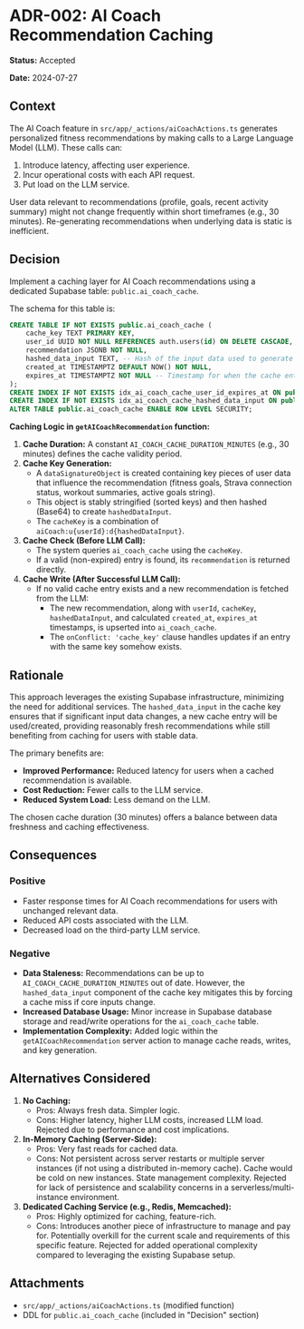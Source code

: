 # ADR-002: AI Coach Recommendation Caching

**Status:** Accepted

**Date:** 2024-07-27

## Context

The AI Coach feature in `src/app/_actions/aiCoachActions.ts` generates personalized fitness recommendations by making calls to a Large Language Model (LLM). These calls can:
1.  Introduce latency, affecting user experience.
2.  Incur operational costs with each API request.
3.  Put load on the LLM service.

User data relevant to recommendations (profile, goals, recent activity summary) might not change frequently within short timeframes (e.g., 30 minutes). Re-generating recommendations when underlying data is static is inefficient.

## Decision

Implement a caching layer for AI Coach recommendations using a dedicated Supabase table: `public.ai_coach_cache`.

The schema for this table is:
```sql
CREATE TABLE IF NOT EXISTS public.ai_coach_cache (
    cache_key TEXT PRIMARY KEY,
    user_id UUID NOT NULL REFERENCES auth.users(id) ON DELETE CASCADE,
    recommendation JSONB NOT NULL,
    hashed_data_input TEXT, -- Hash of the input data used to generate the recommendation
    created_at TIMESTAMPTZ DEFAULT NOW() NOT NULL,
    expires_at TIMESTAMPTZ NOT NULL -- Timestamp for when the cache entry should be considered stale
);
CREATE INDEX IF NOT EXISTS idx_ai_coach_cache_user_id_expires_at ON public.ai_coach_cache (user_id, expires_at);
CREATE INDEX IF NOT EXISTS idx_ai_coach_cache_hashed_data_input ON public.ai_coach_cache (hashed_data_input);
ALTER TABLE public.ai_coach_cache ENABLE ROW LEVEL SECURITY;
```

**Caching Logic in `getAICoachRecommendation` function:**
1.  **Cache Duration:** A constant `AI_COACH_CACHE_DURATION_MINUTES` (e.g., 30 minutes) defines the cache validity period.
2.  **Cache Key Generation:**
    *   A `dataSignatureObject` is created containing key pieces of user data that influence the recommendation (fitness goals, Strava connection status, workout summaries, active goals string).
    *   This object is stably stringified (sorted keys) and then hashed (Base64) to create `hashedDataInput`.
    *   The `cacheKey` is a combination of `aiCoach:u{userId}:d{hashedDataInput}`.
3.  **Cache Check (Before LLM Call):**
    *   The system queries `ai_coach_cache` using the `cacheKey`.
    *   If a valid (non-expired) entry is found, its `recommendation` is returned directly.
4.  **Cache Write (After Successful LLM Call):**
    *   If no valid cache entry exists and a new recommendation is fetched from the LLM:
        *   The new recommendation, along with `userId`, `cacheKey`, `hashedDataInput`, and calculated `created_at`, `expires_at` timestamps, is upserted into `ai_coach_cache`.
        *   The `onConflict: 'cache_key'` clause handles updates if an entry with the same key somehow exists.

## Rationale

This approach leverages the existing Supabase infrastructure, minimizing the need for additional services. The `hashed_data_input` in the cache key ensures that if significant input data changes, a new cache entry will be used/created, providing reasonably fresh recommendations while still benefiting from caching for users with stable data.

The primary benefits are:
*   **Improved Performance:** Reduced latency for users when a cached recommendation is available.
*   **Cost Reduction:** Fewer calls to the LLM service.
*   **Reduced System Load:** Less demand on the LLM.

The chosen cache duration (30 minutes) offers a balance between data freshness and caching effectiveness.

## Consequences

### Positive
*   Faster response times for AI Coach recommendations for users with unchanged relevant data.
*   Reduced API costs associated with the LLM.
*   Decreased load on the third-party LLM service.

### Negative
*   **Data Staleness:** Recommendations can be up to `AI_COACH_CACHE_DURATION_MINUTES` out of date. However, the `hashed_data_input` component of the cache key mitigates this by forcing a cache miss if core inputs change.
*   **Increased Database Usage:** Minor increase in Supabase database storage and read/write operations for the `ai_coach_cache` table.
*   **Implementation Complexity:** Added logic within the `getAICoachRecommendation` server action to manage cache reads, writes, and key generation.

## Alternatives Considered

1.  **No Caching:**
    *   Pros: Always fresh data. Simpler logic.
    *   Cons: Higher latency, higher LLM costs, increased LLM load. Rejected due to performance and cost implications.
2.  **In-Memory Caching (Server-Side):**
    *   Pros: Very fast reads for cached data.
    *   Cons: Not persistent across server restarts or multiple server instances (if not using a distributed in-memory cache). Cache would be cold on new instances. State management complexity. Rejected for lack of persistence and scalability concerns in a serverless/multi-instance environment.
3.  **Dedicated Caching Service (e.g., Redis, Memcached):**
    *   Pros: Highly optimized for caching, feature-rich.
    *   Cons: Introduces another piece of infrastructure to manage and pay for. Potentially overkill for the current scale and requirements of this specific feature. Rejected for added operational complexity compared to leveraging the existing Supabase setup.

## Attachments
*   `src/app/_actions/aiCoachActions.ts` (modified function)
*   DDL for `public.ai_coach_cache` (included in "Decision" section) 